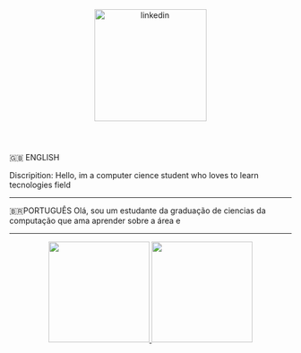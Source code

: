 <header>
    <a href="https://www.linkedin.com/in/rafael-almeida-7528a4208/">
    <img src="svg/linkedin.svg" alt="linkedin" style=" width: 200px"/>
    </a>
</header

:gb: ENGLISH 

Discripition:
Hello, im a computer cience student who loves to learn tecnologies field

 

------------------------------------------------

:brazil:PORTUGUÊS 
Olá, sou um estudante da graduação de ciencias da computação que ama aprender sobre a área e

--------------------------------------------------
<div align="center">
  <a href="https://github.com/RafaelALMS/RafaelALMS">
  <img height="180em" src="https://github-readme-stats.vercel.app/api?username=RafaelALMS&show_icons=true&theme=synthwave&include_all_commits=true&count_private=true"/>
  <a>
  <img height="180em" src="https://github-readme-stats.vercel.app/api/top-langs/?username=RafaelALMS&layout=compact&langs_count=7&theme=synthwave"/>
</div>